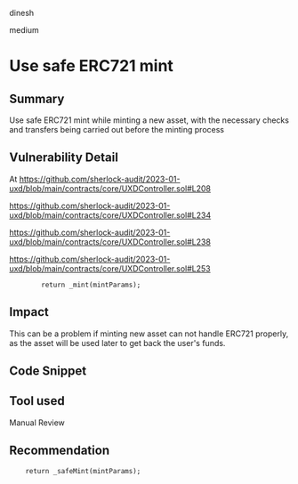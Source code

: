 dinesh

medium

# Use safe ERC721 mint

## Summary
Use safe ERC721 mint while minting a new asset, with the necessary checks and transfers being carried out before the minting process

## Vulnerability Detail
At https://github.com/sherlock-audit/2023-01-uxd/blob/main/contracts/core/UXDController.sol#L208

https://github.com/sherlock-audit/2023-01-uxd/blob/main/contracts/core/UXDController.sol#L234

https://github.com/sherlock-audit/2023-01-uxd/blob/main/contracts/core/UXDController.sol#L238

https://github.com/sherlock-audit/2023-01-uxd/blob/main/contracts/core/UXDController.sol#L253

```solidity
        return _mint(mintParams);
```

## Impact
This can be a problem if minting new asset can not handle ERC721 properly, as the asset will be used later to get back the user's funds.

## Code Snippet

## Tool used

Manual Review

## Recommendation
        return _safeMint(mintParams);